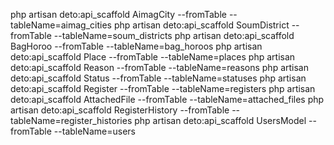 php artisan deto:api_scaffold AimagCity --fromTable --tableName=aimag_cities
php artisan deto:api_scaffold SoumDistrict --fromTable --tableName=soum_districts
php artisan deto:api_scaffold BagHoroo --fromTable --tableName=bag_horoos
php artisan deto:api_scaffold Place --fromTable --tableName=places
php artisan deto:api_scaffold Reason --fromTable --tableName=reasons
php artisan deto:api_scaffold Status --fromTable --tableName=statuses
php artisan deto:api_scaffold Register --fromTable --tableName=registers
php artisan deto:api_scaffold AttachedFile --fromTable --tableName=attached_files
php artisan deto:api_scaffold RegisterHistory --fromTable --tableName=register_histories
php artisan deto:api_scaffold UsersModel --fromTable --tableName=users
